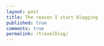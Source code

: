 ```yaml
---
layout: post
title: The reason I start blogging
published: true
comments: true
permalink: /travelblog/
---
```



